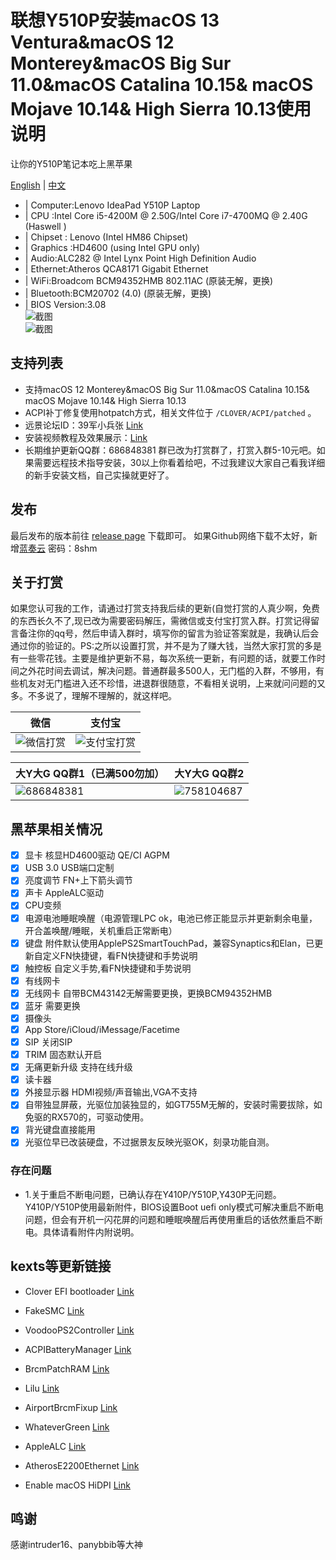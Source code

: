 # 联想Y510P安装macOS 13 Ventura&macOS 12 Monterey&macOS Big Sur 11.0&macOS Catalina 10.15& macOS Mojave 10.14& High Sierra 10.13使用说明

让你的Y510P笔记本吃上黑苹果

[English](README-EN.md) | [中文](README.md)

* | Computer:Lenovo IdeaPad Y510P Laptop
* | CPU :Intel Core i5-4200M @ 2.50G/Intel Core i7-4700MQ @ 2.40G (Haswell )
* | Chipset : Lenovo (Intel HM86 Chipset)
* | Graphics :HD4600 (using Intel GPU only) 
* | Audio:ALC282 @ Intel Lynx Point High Definition Audio
* | Ethernet:Atheros QCA8171 Gigabit Ethernet
* | WiFi:Broadcom BCM94352HMB 802.11AC (原装无解，更换)  
* | Bluetooth:BCM20702 (4.0) (原装无解，更换)           
* | BIOS Version:3.08                 
 ![截图](Screen.JPG)   
![截图](Screen1.JPG)  
## 支持列表

* 支持macOS 12 Monterey&macOS Big Sur 11.0&macOS Catalina 10.15& macOS Mojave 10.14& High Sierra 10.13
* ACPI补丁修复使用hotpatch方式，相关文件位于 `/CLOVER/ACPI/patched` 。
* 远景论坛ID：39军小兵张 [Link](http://i.pcbeta.com/space-uid-4472739.html)
* 安装视频教程及效果展示：[Link](https://space.bilibili.com/414418614/video)
* 长期维护更新QQ群：686848381 群已改为打赏群了，打赏入群5-10元吧。如果需要远程技术指导安装，30以上你看着给吧，不过我建议大家自己看我详细的新手安装文档，自己实操就更好了。

## 发布

最后发布的版本前往 [release page](https://github.com/Z39/Y510p-OS-X-Clover-Hotpatch/releases) 下载即可。
如果Github网络下载不太好，新增[蓝奏云](https://www.lanzous.com/b616223)  密码：8shm

## 关于打赏

如果您认可我的工作，请通过打赏支持我后续的更新(自觉打赏的人真少啊，免费的东西长久不了,现已改为需要密码解压，需微信或支付宝打赏入群。打赏记得留言备注你的qq号，然后申请入群时，填写你的留言为验证答案就是，我确认后会通过你的验证的。PS:之所以设置打赏，并不是为了赚大钱，当然大家打赏的多是有一些零花钱。主要是维护更新不易，每次系统一更新，有问题的话，就要工作时间之外花时间去调试，解决问题。普通群最多500人，无门槛的入群，不够用，有些机友对无门槛进入还不珍惜，进退群很随意，不看相关说明，上来就问问题的又多。不多说了，理解不理解的，就这样吧。

|                                 微信                                           |                         支付宝                                       |
| ---------------------------------------------------------- | ---------------------------------------------------- |
| ![微信打赏](微信打赏.png)                                         | ![支付宝打赏](支付宝打赏.png)                           |

|              大Y大G QQ群1（已满500勿加）                |             大Y大G QQ群2                                     |
| ----------------------------------------------------------| ---------------------------------------------------- |
| ![686848381](大Y大G群1.png)                                 | ![758104687](大Y大G群2.png)                          | 

## 黑苹果相关情况
- [x] 显卡 核显HD4600驱动 QE/CI AGPM
- [x]  USB 3.0 USB端口定制 
- [x]  亮度调节 FN+上下箭头调节
- [x]  声卡 AppleALC驱动
- [x]  CPU变频  
- [x]  电源电池睡眠唤醒（电源管理LPC ok，电池已修正能显示并更新剩余电量，开合盖唤醒/睡眠，关机重启正常断电）
- [x]  键盘 附件默认使用ApplePS2SmartTouchPad，兼容Synaptics和Elan，已更新自定义FN快捷键，看FN快捷键和手势说明
- [x]  触控板 自定义手势,看FN快捷键和手势说明
- [x] 有线网卡
- [x]  无线网卡 自带BCM43142无解需要更换，更换BCM94352HMB
- [x]  蓝牙 需要更换
- [x]  摄像头
- [x]  App Store/iCloud/iMessage/Facetime
- [x]  SIP 关闭SIP
- [x]  TRIM 固态默认开启
- [x]  无痛更新升级 支持在线升级
- [x]  读卡器
- [x] 外接显示器 HDMI视频/声音输出,VGA不支持
- [x]  自带独显屏蔽，光驱位加装独显的，如GT755M无解的，安装时需要拔除，如免驱的RX570的，可驱动使用。
- [x] 背光键盘直接能用
- [x] 光驱位早已改装硬盘，不过据景友反映光驱OK，刻录功能自测。

### 存在问题

* 1.关于重启不断电问题，已确认存在Y410P/Y510P,Y430P无问题。Y410P/Y510P使用最新附件，BIOS设置Boot uefi only模式可解决重启不断电问题，但会有开机一闪花屏的问题和睡眠唤醒后再使用重启的话依然重启不断电。具体请看附件内附说明。

## kexts等更新链接

- Clover EFI bootloader [Link](https://github.com/Dids/clover-builder/releases)

- FakeSMC [Link](https://bitbucket.org/RehabMan/os-x-fakesmc-kozlek/downloads/)

- VoodooPS2Controller [Link](https://bitbucket.org/RehabMan/os-x-acpi-battery-driver/)

- ACPIBatteryManager [Link](https://bitbucket.org/RehabMan/os-x-acpi-battery-driver/)

- BrcmPatchRAM [Link](https://bitbucket.org/RehabMan/os-x-brcmpatchram/downloads/)

- Lilu [Link](https://github.com/acidanthera/Lilu)

- AirportBrcmFixup [Link](https://github.com/acidanthera/AirportBrcmFixup)

- WhateverGreen [Link](https://github.com/acidanthera/WhateverGreen)

- AppleALC [Link](https://github.com/acidanthera/AppleALC)

- AtherosE2200Ethernet [Link](https://github.com/Mieze/AtherosE2200Ethernet)

- Enable macOS HiDPI [Link](https://github.com/xzhih/one-key-hidpi)

## 鸣谢
感谢intruder16、panybbib等大神


